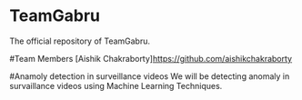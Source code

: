 # TeamGabru
The official repository of TeamGabru.

#Team Members
[Aishik Chakraborty]https://github.com/aishikchakraborty

#Anamoly detection in surveillance videos
We will be detecting anomaly in survaillance videos using Machine Learning Techniques.
